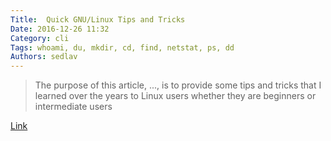 ```yaml
---
Title:  Quick GNU/Linux Tips and Tricks
Date: 2016-12-26 11:32
Category: cli
Tags: whoami, du, mkdir, cd, find, netstat, ps, dd
Authors: sedlav
---
```


> The purpose of this article, ..., is to provide some tips and tricks that I learned over the years to Linux users whether they are beginners or intermediate users

[Link](https://www.rosehosting.com/blog/quick-linux-tips-and-tricks)
